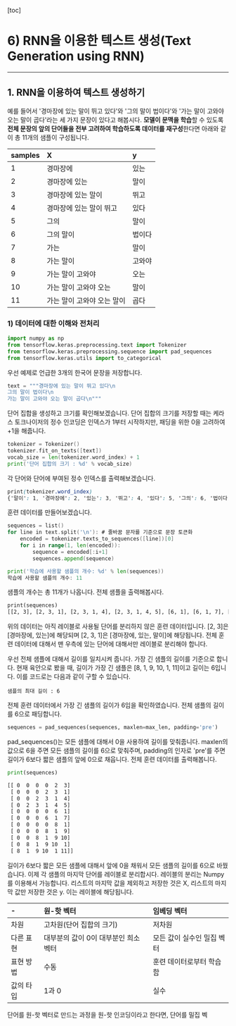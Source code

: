 [toc]

# 6) RNN을 이용한 텍스트 생성(Text Generation using RNN)

<hr/>

## **1. RNN을 이용하여 텍스트 생성하기**

예를 들어서 '경마장에 있는 말이 뛰고 있다'와 '그의 말이 법이다'와 '가는 말이 고와야 오는 말이 곱다'라는 세 가지 문장이 있다고 해봅시다. **모델이 문맥을 학습**할 수 있도록 **전체 문장의 앞의 단어들을 전부 고려하여 학습하도록 데이터를 재구성**한다면 아래와 같이 총 11개의 샘플이 구성됩니다.



| samples | X                          | y      |
| :------ | :------------------------- | :----- |
| 1       | 경마장에                   | 있는   |
| 2       | 경마장에 있는              | 말이   |
| 3       | 경마장에 있는 말이         | 뛰고   |
| 4       | 경마장에 있는 말이 뛰고    | 있다   |
| 5       | 그의                       | 말이   |
| 6       | 그의 말이                  | 법이다 |
| 7       | 가는                       | 말이   |
| 8       | 가는 말이                  | 고와야 |
| 9       | 가는 말이 고와야           | 오는   |
| 10      | 가는 말이 고와야 오는      | 말이   |
| 11      | 가는 말이 고와야 오는 말이 | 곱다   |

### **1) 데이터에 대한 이해와 전처리**

```python
import numpy as np
from tensorflow.keras.preprocessing.text import Tokenizer
from tensorflow.keras.preprocessing.sequence import pad_sequences
from tensorflow.keras.utils import to_categorical
```

우선 예제로 언급한 3개의 한국어 문장을 저장합니다.

```python
text = """경마장에 있는 말이 뛰고 있다\n
그의 말이 법이다\n
가는 말이 고와야 오는 말이 곱다\n"""
```

단어 집합을 생성하고 크기를 확인해보겠습니다. 단어 집합의 크기를 저장할 때는 케라스 토크나이저의 정수 인코딩은 인덱스가 1부터 시작하지만, 패딩을 위한 0을 고려하여 +1을 해줍니다.

```go
tokenizer = Tokenizer()
tokenizer.fit_on_texts([text])
vocab_size = len(tokenizer.word_index) + 1
print('단어 집합의 크기 : %d' % vocab_size)
```

각 단어와 단어에 부여된 정수 인덱스를 출력해보겠습니다.

```scss
print(tokenizer.word_index)
{'말이': 1, '경마장에': 2, '있는': 3, '뛰고': 4, '있다': 5, '그의': 6, '법이다': 7, '가는': 8, '고와야': 9, '오는': 10, '곱다': 11}
```

훈련 데이터를 만들어보겠습니다.

```go
sequences = list()
for line in text.split('\n'): # 줄바꿈 문자를 기준으로 문장 토큰화
    encoded = tokenizer.texts_to_sequences([line])[0]
    for i in range(1, len(encoded)):
        sequence = encoded[:i+1]
        sequences.append(sequence)

print('학습에 사용할 샘플의 개수: %d' % len(sequences))
학습에 사용할 샘플의 개수: 11
```

샘플의 개수는 총 11개가 나옵니다. 전체 샘플을 출력해봅시다.

```tex
print(sequences)
[[2, 3], [2, 3, 1], [2, 3, 1, 4], [2, 3, 1, 4, 5], [6, 1], [6, 1, 7], [8, 1], [8, 1, 9], [8, 1, 9, 10], [8, 1, 9, 10, 1], [8, 1, 9, 10, 1, 11]]
```

위의 데이터는 아직 레이블로 사용될 단어를 분리하지 않은 훈련 데이터입니다. [2, 3]은 [경마장에, 있는]에 해당되며 [2, 3, 1]은 [경마장에, 있는, 말이]에 해당됩니다. 전체 훈련 데이터에 대해서 맨 우측에 있는 단어에 대해서만 레이블로 분리해야 합니다.

우선 전체 샘플에 대해서 길이를 일치시켜 줍니다. 가장 긴 샘플의 길이를 기준으로 합니다. 현재 육안으로 봤을 때, 길이가 가장 긴 샘플은 [8, 1, 9, 10, 1, 11]이고 길이는 6입니다. 이를 코드로는 다음과 같이 구할 수 있습니다.

```undefined
샘플의 최대 길이 : 6
```

전체 훈련 데이터에서 가장 긴 샘플의 길이가 6임을 확인하였습니다. 전체 샘플의 길이를 6으로 패딩합니다.

```python
sequences = pad_sequences(sequences, maxlen=max_len, padding='pre')
```

pad_sequences()는 모든 샘플에 대해서 0을 사용하여 길이를 맞춰줍니다. maxlen의 값으로 6을 주면 모든 샘플의 길이를 6으로 맞춰주며, padding의 인자로 'pre'를 주면 길이가 6보다 짧은 샘플의 앞에 0으로 채웁니다. 전체 훈련 데이터를 출력해봅니다.

```python
print(sequences)
```

```tex
[[ 0  0  0  0  2  3]
 [ 0  0  0  2  3  1]
 [ 0  0  2  3  1  4]
 [ 0  2  3  1  4  5]
 [ 0  0  0  0  6  1]
 [ 0  0  0  6  1  7]
 [ 0  0  0  0  8  1]
 [ 0  0  0  8  1  9]
 [ 0  0  8  1  9 10]
 [ 0  8  1  9 10  1]
 [ 8  1  9 10  1 11]]
```

길이가 6보다 짧은 모든 샘플에 대해서 앞에 0을 채워서 모든 샘플의 길이를 6으로 바꿨습니다. 이제 각 샘플의 마지막 단어를 레이블로 분리합시다. 레이블의 분리는 Numpy를 이용해서 가능합니다. 리스트의 마지막 값을 제외하고 저장한 것은 X, 리스트의 마지막 값만 저장한 것은 y. 이는 레이블에 해당됩니다.



| -         | 원-핫 벡터                           | 임베딩 벡터                |
| :-------- | :----------------------------------- | :------------------------- |
| 차원      | 고차원(단어 집합의 크기)             | 저차원                     |
| 다른 표현 | 대부분의 값이 0이 대부분인 희소 벡터 | 모든 값이 실수인 밀집 벡터 |
| 표현 방법 | 수동                                 | 훈련 데이터로부터 학습함   |
| 값의 타입 | 1과 0                                | 실수                       |

단어를 원-핫 벡터로 만드는 과정을 원-핫 인코딩이라고 한다면, 단어를 밀집 벡